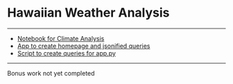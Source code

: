 # Hawaiian Weather Analysis

---

* [Notebook for Climate Analysis](https://github.com/UncelSoogar/SMU_Homework/blob/master/Submissions/10_sqlAlchemy/climate_analysis.ipynb)  
* [App to create homepage and jsonified queries](https://github.com/UncelSoogar/SMU_Homework/blob/master/Submissions/10_sqlAlchemy/app.py)  
* [Script to create queries for app.py](https://github.com/UncelSoogar/SMU_Homework/blob/master/Submissions/10_sqlAlchemy/sqlHelper.py)    
---

Bonus work not yet completed

